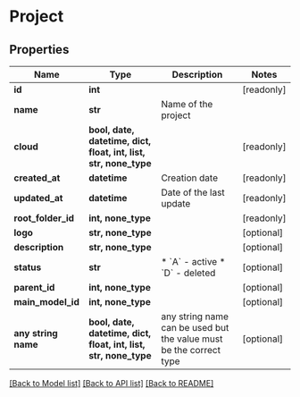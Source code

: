 # Project


## Properties
Name | Type | Description | Notes
------------ | ------------- | ------------- | -------------
**id** | **int** |  | [readonly] 
**name** | **str** | Name of the project | 
**cloud** | **bool, date, datetime, dict, float, int, list, str, none_type** |  | [readonly] 
**created_at** | **datetime** | Creation date | [readonly] 
**updated_at** | **datetime** | Date of the last update | [readonly] 
**root_folder_id** | **int, none_type** |  | [readonly] 
**logo** | **str, none_type** |  | [optional] 
**description** | **str, none_type** |  | [optional] 
**status** | **str** | * &#x60;A&#x60; - active * &#x60;D&#x60; - deleted | [optional] 
**parent_id** | **int, none_type** |  | [optional] 
**main_model_id** | **int, none_type** |  | [optional] 
**any string name** | **bool, date, datetime, dict, float, int, list, str, none_type** | any string name can be used but the value must be the correct type | [optional]

[[Back to Model list]](../README.md#documentation-for-models) [[Back to API list]](../README.md#documentation-for-api-endpoints) [[Back to README]](../README.md)


